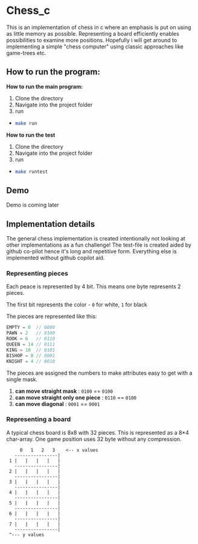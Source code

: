 # Chess_c
This is an implementation of chess in c where an emphasis is put on using as little memory as possible. Representing a board efficiently enables possibilities to examine more positions. Hopefully i will get around to implementing a simple "chess computer" using classic approaches like game-trees etc.

## How to run the program:
**How to run the main program:**
1. Clone the directory
2. Navigate into the project folder
3. run  
  - ```bash
    make run
    ```

**How to run the test**
1. Clone the directory
2. Navigate into the project folder
3. run  
  - ```bash
    make runtest
    ```

## Demo
Demo is coming later

## Implementation details

The general chess implementation is created intentionally not looking at other implementations as a fun challenge! The test-file is created aided by github co-pilot hence it's long and repetitive form. Everything else is implemented without github copilot aid.  

### Representing pieces
Each peace is represented by 4 bit. This means one byte represents 2 pieces. 

The first bit represents the color - `0` for white, `1` for black

The pieces are represented like this:
```c
EMPTY = 0  // 0000
PAWN = 2   // 0100
ROOK = 6   // 0110
QUEEN = 14 // 0111
KING = 10  // 0101
BISHOP = 8 // 0001
KNIGHT = 4 // 0010
```

The pieces are assigned the numbers to make attributes easy to get with a single mask. 
1. **can move straight mask** : `0100` == `0100`
2. **can move straight only one piece** : `0110` == `0100`
3. **can move diagonal** : `0001` == `0001`
<!-- 4. **can move in an L shape** :  -->

### Representing a board
A typical chess board is 8x8 with 32 pieces. This is represented as a 8*4 char-array. One game position uses 32 byte without any compression.

```
     0   1   2   3    <-- x values
   ----------------|
 1 |   |   |   |   |
   ----------------|
 2 |   |   |   |   |
   ----------------|
 3 |   |   |   |   |
   ----------------|
 4 |   |   |   |   |
   ----------------|
 5 |   |   |   |   |
   ----------------|
 6 |   |   |   |   |
   ----------------|
 7 |   |   |   |   |
   ----------------|
 ^--- y values
```